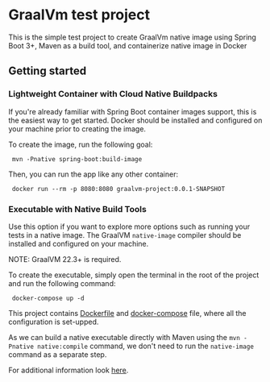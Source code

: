 # GraalVm test project

This is the simple test project to create GraalVm native image using Spring Boot 3+, Maven as a build tool, and containerize native image in Docker

## Getting started

### Lightweight Container with Cloud Native Buildpacks

If you're already familiar with Spring Boot container images support, this is the easiest way to get started.
Docker should be installed and configured on your machine prior to creating the image.

To create the image, run the following goal:

```
 mvn -Pnative spring-boot:build-image
```

Then, you can run the app like any other container:

```
 docker run --rm -p 8080:8080 graalvm-project:0.0.1-SNAPSHOT
```

### Executable with Native Build Tools

Use this option if you want to explore more options such as running your tests in a native image.
The GraalVM `native-image` compiler should be installed and configured on your machine.

NOTE: GraalVM 22.3+ is required.

To create the executable, simply open the terminal in the root of the project and run the following command:

```
 docker-compose up -d
```

This project contains [Dockerfile](Dockerfile) and [docker-compose](docker-compose.yml) file, where all the configuration is set-upped.

As we can build a native executable directly with Maven using the `mvn -Pnative native:compile` command, we don't need to run the `native-image` command as a separate step.

For additional information look [here](HELP.md).